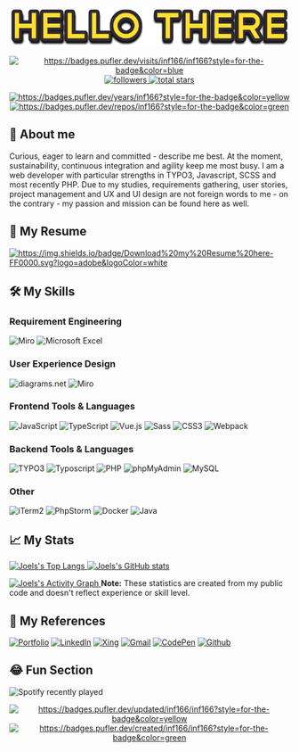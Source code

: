 <p align="center">
    <img alt="hello there"  src="assets/images/Hello-there.png">
</p>
<p align="center">
    <a href="https://badges.pufler.dev" alt="https://badges.pufler.dev">
        <img alt="https://badges.pufler.dev/visits/inf166/inf166?style=for-the-badge&color=blue"  src="https://badges.pufler.dev/visits/inf166/inf166?style=for-the-badge&color=blue">
    </a>
    <a href="https://github.com/inf166?tab=followers">
        <img alt="followers"   title="Follow me on Github"   src="https://custom-icon-badges.herokuapp.com/github/followers/inf166?color=236ad3&labelColor=1155ba&style=for-the-badge&logo=person-add&label=Follow&logoColor=white"/>
    </a>
    <a href="https://github.com/inf166?tab=repositories&sort=stargazers">
        <img alt="total stars" title="Total stars on GitHub" src="https://custom-icon-badges.herokuapp.com/badge/dynamic/json?logo=star&color=55960c&labelColor=488207&label=Stars&style=for-the-badge&query=%24.stars&url=https://api.github-star-counter.workers.dev/user/inf166"/>
    </a>
</p>

<p align="center">
    <a href="https://badges.pufler.dev" alt="https://badges.pufler.dev">
        <img alt="https://badges.pufler.dev/years/inf166?style=for-the-badge&color=yellow"         src="https://badges.pufler.dev/years/inf166?style=for-the-badge&color=yellow">
    </a>
    <a href="https://badges.pufler.dev" alt="https://badges.pufler.dev">
        <img alt="https://badges.pufler.dev/repos/inf166?style=for-the-badge&color=green"          src="https://badges.pufler.dev/repos/inf166?style=for-the-badge&color=green">
    </a>
</p>

## 🚀 About me
Curious, eager to learn and committed - describe me best. At the moment, sustainability, continuous integration and agility keep me most busy. I am a web developer with particular strengths in TYPO3, Javascript, SCSS and most recently PHP. Due to my studies, requirements gathering, user stories, project management and UX and UI design are not foreign words to me - on the contrary - my passion and mission can be found here as well.

## 📘 My Resume
<!--
<p>
    <img src="https://github-readme-linkedin-ebon.vercel.app/experience?username=joel-maximilian-mai" />
</p>
<p>
    <img src="https://github-readme-linkedin-ebon.vercel.app/education?username=joel-maximilian-mai" />
</p>
-->
<p>
    <a href="https://github.com/Inf166/curriculum_vitae/raw/main/download/mai_joel_maximilian_curriculum_vitae.pdf" alt="https://github.com/Inf166/curriculum_vitae/raw/main/download/mai_joel_maximilian_curriculum_vitae.pdf">
        <img alt="https://img.shields.io/badge/Download%20my%20Resume%20here-FF0000.svg?logo=adobe&logoColor=white" src="https://img.shields.io/badge/Download%20my%20Resume%20here-FF0000.svg?logo=adobe&logoColor=white">
    </a>
</p>

## 🛠️ My Skills
### Requirement Engineering
![Miro](https://img.shields.io/static/v1?style=for-the-badge&message=Miro&color=050038&logo=Miro&logoColor=FFFFFF&label=)
![Microsoft Excel](https://img.shields.io/static/v1?style=for-the-badge&message=Microsoft+Excel&color=217346&logo=Microsoft+Excel&logoColor=FFFFFF&label=)

### User Experience Design 
![diagrams.net](https://img.shields.io/static/v1?style=for-the-badge&message=diagrams.net&color=F08705&logo=diagrams.net&logoColor=FFFFFF&label=)
![Miro](https://img.shields.io/static/v1?style=for-the-badge&message=Miro&color=050038&logo=Miro&logoColor=FFFFFF&label=)

### Frontend Tools & Languages
![JavaScript](https://img.shields.io/static/v1?style=for-the-badge&message=JavaScript&color=222222&logo=JavaScript&logoColor=F7DF1E&label=)
![TypeScript](https://img.shields.io/static/v1?style=for-the-badge&message=TypeScript&color=3178C6&logo=TypeScript&logoColor=FFFFFF&label=)
![Vue.js](https://img.shields.io/static/v1?style=for-the-badge&message=Vue.js&color=222222&logo=Vue.js&logoColor=4FC08D&label=)
![Sass](https://img.shields.io/static/v1?style=for-the-badge&message=Sass&color=CC6699&logo=Sass&logoColor=FFFFFF&label=)
![CSS3](https://img.shields.io/static/v1?style=for-the-badge&message=CSS3&color=1572B6&logo=CSS3&logoColor=FFFFFF&label=)
![Webpack](https://img.shields.io/static/v1?style=for-the-badge&message=Webpack&color=222222&logo=Webpack&logoColor=8DD6F9&label=)

### Backend Tools & Languages
![TYPO3](https://img.shields.io/static/v1?style=for-the-badge&message=TYPO3&color=222222&logo=TYPO3&logoColor=FF8700&label=)
![Typoscript](https://img.shields.io/static/v1?style=for-the-badge&message=Typoscript&color=222222&logo=TYPO3&logoColor=FF8700&label=)
![PHP](https://img.shields.io/static/v1?style=for-the-badge&message=PHP&color=777BB4&logo=PHP&logoColor=FFFFFF&label=)
![phpMyAdmin](https://img.shields.io/static/v1?style=for-the-badge&message=phpMyAdmin&color=6C78AF&logo=phpMyAdmin&logoColor=FFFFFF&label=)
![MySQL](https://img.shields.io/static/v1?style=for-the-badge&message=MySQL&color=4479A1&logo=MySQL&logoColor=FFFFFF&label=)

### Other
![iTerm2](https://img.shields.io/static/v1?style=for-the-badge&message=iTerm2&color=000000&logo=iTerm2&logoColor=FFFFFF&label=)
![PhpStorm](https://img.shields.io/static/v1?style=for-the-badge&message=PhpStorm&color=000000&logo=PhpStorm&logoColor=FFFFFF&label=)
![Docker](https://img.shields.io/static/v1?style=for-the-badge&message=Docker&color=2496ED&logo=Docker&logoColor=FFFFFF&label=)
![Java](https://img.shields.io/static/v1?style=for-the-badge&message=Java&color=007396&logo=Java&logoColor=FFFFFF&label=)

## 📈 My Stats
<p>
    <a href="https://github.com/Inf166/">
        <img alt="Joels's Top Langs" src="https://github-readme-stats.vercel.app/api/top-langs/?username=inf166&layout=compact" />
    </a>
    <a href="https://github.com/Inf166/">
        <img alt="Joels's GitHub stats" src="https://github-readme-stats.vercel.app/api?username=inf166&show_icons=true&hide_title=true&hide_rank=true" />
    </a>
</p>
<!-- https://github.com/ashutosh00710/github-readme-activity-graph -->
<a href="https://github.com/ashutosh00710/github-readme-activity-graph">
    <img alt="Joels's Activity Graph" src="https://activity-graph.herokuapp.com/graph/?username=inf166&bg_color=FFFFFF&color=000&line=2496ED&point=3178C6" />
</a>
<b>Note:</b> These statistics are created from my public code and doesn't reflect experience or skill level.

## 🔗 My References
[![Portfolio](https://img.shields.io/badge/Portfolio-5340ff?style=for-the-badge&logo=Google-chrome&logoColor=white)](https://www.maispace.de/)
[![LinkedIn](https://img.shields.io/badge/Linked_In-0077B5?style=for-the-badge&logo=LinkedIn&logoColor=white)](https://www.linkedin.com/in/jo%C3%ABl-maximilian-mai-18b9991ba/)
[![Xing](https://img.shields.io/static/v1?style=for-the-badge&message=Xing&color=006567&logo=Xing&logoColor=FFFFFF&label=)](https://www.xing.com/profile/JoelMaximilian_Mai/cv)
[![Gmail](https://img.shields.io/badge/Gmail-D14836?style=for-the-badge&logo=Gmail&logoColor=white)](mailto:joel@maispace.de)
[![CodePen](https://img.shields.io/static/v1?style=for-the-badge&message=CodePen&color=000000&logo=CodePen&logoColor=FFFFFF&label=)](https://codepen.io/maispace)
[![Github](https://img.shields.io/badge/GitHub-000000?style=for-the-badge&logo=GitHub&logoColor=white)](https://github.com/inf166)

## 😂 Fun Section
![Spotify recently played](https://spotify-recently-played-readme.vercel.app/api?user=joelisda&count=3&width=1000)


<p align="center">
    <a href="https://badges.pufler.dev" alt="https://badges.pufler.dev">
        <img alt="https://badges.pufler.dev/updated/inf166/inf166?style=for-the-badge&color=yellow"    src="https://badges.pufler.dev/updated/inf166/inf166?style=for-the-badge&color=yellow">
    </a>
    <a href="https://badges.pufler.dev" alt="https://badges.pufler.dev">
        <img alt="https://badges.pufler.dev/created/inf166/inf166?style=for-the-badge&color=green" src="https://badges.pufler.dev/created/inf166/inf166?style=for-the-badge&color=green">
    </a>
</p>
